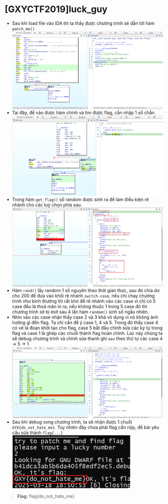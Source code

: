 # [GXYCTF2019]luck_guy

- Sau khi load file vào IDA thì ta thấy được chương trình sẽ dẫn tới hàm `patch_me()`
![alt text](../../../images/luckguy-1.png)
- Tại đây, để vào được hàm chính và tìm được flag, cần nhập 1 số chẵn.
![alt text](../../../images/luckguy-2.png)
- Trong hàm `get_flag()` số random được sinh ra để làm điều kiện rẽ nhánh cho các tuỳ chọn phía sau.
![alt text](../../../images/luckguy-3.png)
- Hàm `rand()` lấy random 1 số nguyên theo thời gian thực, sau đó chia dư cho 200 để đưa vào khối rẽ nhánh `switch-case`, nếu chỉ chạy chương trình như bình thường thì rất khó để rẽ nhánh vào các case vì chỉ có 5 case đầu là thoả mãn in ra, nếu không thuộc 1 trong 5 case đó thì chương trình sẽ bị exit sau 4 lần hàm `random()` sinh số ngẫu nhiên.
- Nhìn vào các case nhận thấy case 2 và 3 khá vô dụng vì nó không ảnh hưởng gì đến flag. Ta chỉ cần để ý case 1, 4 và 5. Trong đó thấy case 4 có vẻ là đoạn khởi tạo cho flag, case 5 bắt đầu chỉnh sửa các ký tự trong flag và case 1 là ghép các chuỗi thành flag hoàn chỉnh. Lúc này chúng ta sẽ debug chương trình và chỉnh sửa thanh ghi `eax` theo thứ tự các case 4 -> 5 -> 1
![alt text](../../../images/luckguy-4.png)
- Sau khi debug xong chương trình, ta sẽ nhận được 1 chuỗi `GYX{do_not_hate_me}`. Tuy nhiên đây chưa phải flag cần nộp, đề bài yêu cầu sửa thành `flag{...}`
![alt text](../../../images/luckguy-5.png)

> **Flag:** flag{do_not_hate_me}